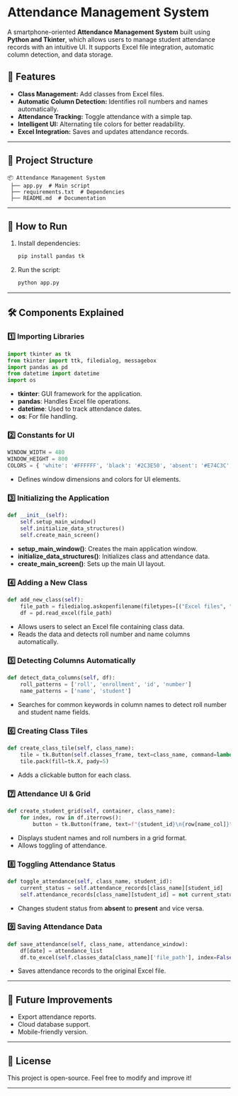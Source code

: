 # Attendance Management System

A smartphone-oriented **Attendance Management System** built using **Python and Tkinter**, which allows users to manage student attendance records with an intuitive UI. It supports Excel file integration, automatic column detection, and data storage.

## 📌 Features
- **Class Management:** Add classes from Excel files.
- **Automatic Column Detection:** Identifies roll numbers and names automatically.
- **Attendance Tracking:** Toggle attendance with a simple tap.
- **Intelligent UI:** Alternating tile colors for better readability.
- **Excel Integration:** Saves and updates attendance records.

---

## 📂 Project Structure
```
📦 Attendance Management System
 ├── app.py  # Main script
 ├── requirements.txt  # Dependencies
 ├── README.md  # Documentation
```

---

## 🚀 How to Run
1. Install dependencies:
   ```sh
   pip install pandas tk
   ```
2. Run the script:
   ```sh
   python app.py
   ```

---

## 🛠 Components Explained

### 1️⃣ **Importing Libraries**
```python
import tkinter as tk
from tkinter import ttk, filedialog, messagebox
import pandas as pd
from datetime import datetime
import os
```
- **tkinter**: GUI framework for the application.
- **pandas**: Handles Excel file operations.
- **datetime**: Used to track attendance dates.
- **os**: For file handling.

### 2️⃣ **Constants for UI**
```python
WINDOW_WIDTH = 480
WINDOW_HEIGHT = 800
COLORS = { 'white': '#FFFFFF', 'black': '#2C3E50', 'absent': '#E74C3C', 'present': '#2ECC71'}
```
- Defines window dimensions and colors for UI elements.

### 3️⃣ **Initializing the Application**
```python
def __init__(self):
    self.setup_main_window()
    self.initialize_data_structures()
    self.create_main_screen()
```
- **setup_main_window()**: Creates the main application window.
- **initialize_data_structures()**: Initializes class and attendance data.
- **create_main_screen()**: Sets up the main UI layout.

### 4️⃣ **Adding a New Class**
```python
def add_new_class(self):
    file_path = filedialog.askopenfilename(filetypes=[("Excel files", "*.xlsx *.xls")])
    df = pd.read_excel(file_path)
```
- Allows users to select an Excel file containing class data.
- Reads the data and detects roll number and name columns automatically.

### 5️⃣ **Detecting Columns Automatically**
```python
def detect_data_columns(self, df):
    roll_patterns = ['roll', 'enrollment', 'id', 'number']
    name_patterns = ['name', 'student']
```
- Searches for common keywords in column names to detect roll number and student name fields.

### 6️⃣ **Creating Class Tiles**
```python
def create_class_tile(self, class_name):
    tile = tk.Button(self.classes_frame, text=class_name, command=lambda: self.open_attendance_screen(class_name))
    tile.pack(fill=tk.X, pady=5)
```
- Adds a clickable button for each class.

### 7️⃣ **Attendance UI & Grid**
```python
def create_student_grid(self, container, class_name):
    for index, row in df.iterrows():
        button = tk.Button(frame, text=f"{student_id}\n{row[name_col]}", command=lambda sid=student_id: self.toggle_attendance(class_name, sid))
```
- Displays student names and roll numbers in a grid format.
- Allows toggling of attendance.

### 8️⃣ **Toggling Attendance Status**
```python
def toggle_attendance(self, class_name, student_id):
    current_status = self.attendance_records[class_name][student_id]
    self.attendance_records[class_name][student_id] = not current_status
```
- Changes student status from **absent** to **present** and vice versa.

### 9️⃣ **Saving Attendance Data**
```python
def save_attendance(self, class_name, attendance_window):
    df[date] = attendance_list
    df.to_excel(self.classes_data[class_name]['file_path'], index=False)
```
- Saves attendance records to the original Excel file.

---

## 📌 Future Improvements
- Export attendance reports.
- Cloud database support.
- Mobile-friendly version.

---

## 📜 License
This project is open-source. Feel free to modify and improve it!

---
